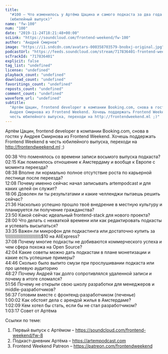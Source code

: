```yaml
---
title:
  "#100 – Что изменилось у Артёма Цацина и самого подкаста за два года
  (юбилейный выпуск)"
name: "fw-100"
num: "100"
date: "2019-11-24T18:21:48+00:00"
scLink: "https://soundcloud.com/frontend-weekend/fw-100"
author: "Андрей Смирнов"
image: "https://i1.sndcdn.com/avatars-000358703579-bnobxj-original.jpg"
podcastUrl: "https://feeds.soundcloud.com/stream/717836401-frontend-weekend-fw-100.m4a"
scTrackId: "717836401"
explicit: false
tag_list: "undefined"
license: "undefined"
playback_count: "undefined"
download_count: "undefined"
favoritings_count: "undefined"
reposts_count: "undefined"
comment_count: "undefined"
waveform_url: "undefined"
subtitle:
  "Артём Цацин, frontend developer в компании Booking.com, снова в гостях у
  Андрея Смирнова из Frontend Weekend. Хочешь поддержать Frontend Weekend в
  честь юбилейного выпуска, переходи на http://frontendweekend.ml ;)"
---
```


Артём Цацин, frontend developer в компании Booking.com, снова в гостях у Андрея
Смирнова из Frontend Weekend. Хочешь поддержать Frontend Weekend в честь
юбилейного выпуска, переходи на <http://frontendweekend.ml> ;)

<timecode sec="38">00:38</timecode> Что поменялось со времени записи восьмого
выпуска подкаста? <br><timecode sec="135">02:15</timecode> Как поменялось
отношение к Амстердаму и вообще к Европе с момента переезда?
<br><timecode sec="518">08:38</timecode> Вполне ли нормально полное отсутствие
роста по карьерной лестнице после переезда?
<br><timecode sec="728">12:08</timecode> Почему именно сейчас начал записывать
artempodcast и для каких целей он служит?
<br><timecode sec="1086">18:06</timecode> Доволен ли ты результатами и какие
челленджи пытаешь решить сейчас? <br><timecode sec="1296">21:36</timecode>
Насколько успешно прошло твоё внедрение в местную культуру и планируется ли
получение гражданства? <br><timecode sec="1430">23:50</timecode> Какой сейчас
идеальный frontend-stack для нового проекта?
<br><timecode sec="1680">28:00</timecode> Что делать с нехваткой времени или как
редактировать подкасты и успевать высыпаться?
<br><timecode sec="2015">33:35</timecode> Важен ли микрофон для подкастинга или
достаточно купить за \\\\\\\\\\\\\\\\\\\\\\\\\\\\\\\\\\\\\\\\\\\\\\\\\\\\\$10 на
AliExpress? <br><timecode sec="2228">37:08</timecode> Почему многие подкасты не
добиваются коммерческого успеха и чем сфера похожа на Open Source?
<br><timecode sec="2524">42:04</timecode> Какие советы можно дать подкастам в
плане монетизации и какие есть успешные примеры?
<br><timecode sec="2686">44:46</timecode> Сколько было выпито смузи при
прослушивании подкаста или про целевую аудиторию
<br><timecode sec="2907">48:27</timecode> Почему Андрей так долго сопротивлялся
удаленной записи и почему в итоге сломался?
<br><timecode sec="3116">51:56</timecode> Почему не открыли свою школу
разработки для менеджеров и middle-разработчиков?
<br><timecode sec="3397">56:37</timecode> Готовим вместе с
фронтенд-разработчиком (печенье) <br><timecode sec="3602">1:00:02</timecode> Как
обстоят дела с арендой жилья в Амстердаме?
<br><timecode sec="3729">1:02:09</timecode> Кем хотел бы стать, если бы не стал
разработчиком? <br><timecode sec="3797">1:03:17</timecode> Совет от Артёма

Ссылки по теме:

1. Первый выпуск с Артёмом – <https://soundcloud.com/frontend-weekend/fw-8>
2. Подкаст-дневник Артёма – <https://artempodcast.com>
3. Frontend Weekend Patreon – <https://patreon.com/frontendweekend>
